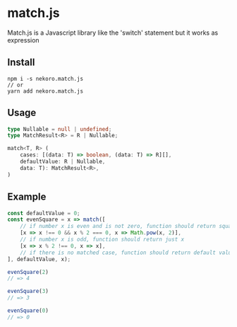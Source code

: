 # match.js  
Match.js is a Javascript library like the 'switch' statement but it works as expression  

## Install
```shell script
npm i -s nekoro.match.js
// or
yarn add nekoro.match.js
```
  
## Usage  
```typescript
type Nullable = null | undefined;  
type MatchResult<R> = R | Nullable;

match<T, R> (
	cases: [(data: T) => boolean, (data: T) => R][], 
	defaultValue: R | Nullable, 
	data: T): MatchResult<R>,
)
```
## Example
```javascript
const defaultValue = 0;
const evenSquare = x => match([
    // if number x is even and is not zero, function should return square value of x
	[x => x !== 0 && x % 2 === 0, x => Math.pow(x, 2)],
	// if number x is odd, function should return just x
	[x => x % 2 !== 0, x => x],
	// if there is no matched case, function should return default value 0
], defaultValue, x);
```
```javascript
evenSquare(2)
// => 4

evenSquare(3)
// => 3

evenSquare(0)
// => 0
```
